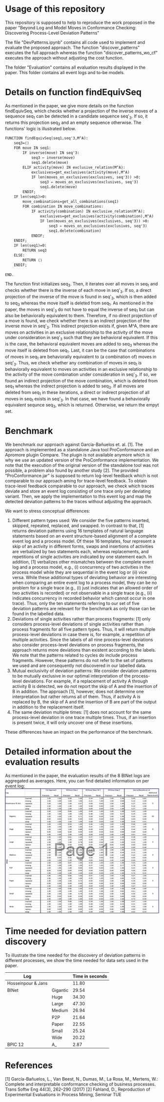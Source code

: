 # Usage of this repository
This repository is supposed to help to reproduce the work proposed in the paper "Beyond Log and Model Moves in Conformance Checking: Discovering Process-Level Deviation Patterns"

The file "DevPatterns.ipynb" contains all code used to implement and evaluate the proposed approach. The function "discover_patterns" executes the full approach whereas the function "discover_patterns_wo_cf" executes the approach without adjusting the cost function.

The folder "Evaluation" contains all evaluation results displayed in the paper. This folder contains all event logs and to-be models. 

# Details on function findEquivSeq
As mentioned in the paper, we give more details on the function findEquivSeq, which checks whether a projection of the inverse moves of a sequence seq<sub>1</sub> can be detected in a candidate sequence seq'<sub>3</sub>. If so, it returns this projection seq<sub>3</sub> and an empty sequence otherwise. The functions' logic is illustrated below. 

```
FUNCTION findEquivSeq(seq1,seq'3,M^A):
    seq3=⟨⟩
    FOR move IN seq1:
        IF inverse(move) IN seq'3:
            seq3 ← inverse(move)
            seq1.delete(move)
        ELIF activity(move) IN exclusive_relation(M^A):
            exclusives=get_exclusives(activity(move),M^A)
            IF len(moves_on_exclusives(exclusives, seq'3)) >0:
                seq3 ← moves_on_exclusives(exclusives, seq'3)
                seq1.delete(move)
        ENDIF;
    IF len(seq1)>0:
        move_combinations=get_all_combinations(seq1)
        FOR combination IN move_combinations:
            IF activity(combination) IN exclusive_relation(M^A):
                exclusives=get_exclusives(activity(combination),M^A)
                IF len(moves_on_exclusives(exclusives, seq'3)) >0:
                    seq3 ← moves_on_exclusives(exclusives, seq'3)
                    seq1.delete(combination)
            ENDIF;
    ENDIF;
    IF len(seq1)=0:
        RETURN seq3
    ELSE:
        RETURN ⟨⟩
    ENDIF;

END.
```

The function first initializes seq<sub>3</sub>. Then, it iterates over all moves in seq<sub>1</sub> and checks whether there is the inverse of each move in seq'<sub>3</sub>. If so, a direct projection of the inverse of the move is found in seq'<sub>3</sub>, which is then added to seq<sub>3</sub> whereas the move itself is deleted from seq<sub>1</sub>. 
As mentioned in the paper, the moves in seq'<sub>3</sub> do not have to equal the inverse of seq<sub>1</sub> but can also be behaviorally equivalent to them. Therefore, if no direct projection of a move is found, we check whether there is an indirect projection of the inverse move in seq'<sub>3</sub>. This indirect projection exists if, given M^A, there are moves on activities in an exclusive relationship to the activity of the move under consideration in seq'<sub>3</sub> such that they are behavioral equivalent. If this is the case, the behavioral equivalent moves are added to seq<sub>3</sub> whereas the move itself is deleted from seq<sub>1</sub>. 
Last, it can be the case that combinations of moves in seq<sub>1</sub> are behaviorally equivalent to (a combination of) moves in seq'<sub>3</sub>. Thus, we check whether any combination of moves in seq<sub>1</sub> is behaviorally equivalent to moves on activities in an exclusive relationship to the activity of the move combination under consideration in seq'<sub>3</sub>. If so, we found an indirect projection of the move combination, which is deleted from seq<sub>1</sub> whereas the indrect projection is added to seq<sub>3</sub>.
If all moves are deleted from seq<sub>1</sub> in these iterations, a direct or indirect projection of all moves in seq<sub>1</sub> exists in seq'<sub>3</sub>. In that case, we have found a behaviorally equivalent sequnce seq<sub>3</sub>, which is returned. Otherwise, we return the empyt set.

# Benchmark 
We benchmark our approach against García-Bañuelos et. al. [1]. The approach is implemented as a standalone Java tool ProConformance and an Apromore plugin Compare. The plugin is not available anymore which is why we use an updated version of the ProConformance implementation. We note that the execution of the original version of the standalone tool was not possible, a problem also found by another study [2].
The provided "ProConformance.jar" is supposed to return log-level feedback which is not comparable to our approach aming for trace-level feedback. To obtain trace-level feedback comparable to our approach, we check which traces deviate and store an event log consisting of one trace only per deviating variant. Then, we apply the implementation to this event log and map the detected deviation patterns to the traces without adjusting the approach.

We want to stress conceptual differences:
1. Different pattern types used:
    We consider the five patterns inserted, skipped, repeated, replaced, and swapped. In contrast to that, [1] returns deviation patterns using 16 templates of natural language statements based on an event structure-based alignment of a complete event log and a process model. Of these 16 templates, four represent a skip of an activity in different forms, swaps and insertions of activities are verbalized by two statements each, whereas replacements, and repetitions of single activities are indicated by one statement each. In addition, [1] verbalizes other mismatches between the complete event log and a process model, e.g., (i) concurrency of two activities in the process model while they are sequential in the event log or (ii) vice versa. While these additional types of deviating behavior are interesting when comparing an entire event log to a process model, they can be no problem for a single trace (e.g., (i)  just indicates that an allowed order of two activities is recorded) or not observable in a single trace (e.g., (ii) indicates concurrency in recorded behavior which cannot occur in one trace). Thus, only the ten statements referring to our set of five deviation patterns are relevant for the benchmark as only those can be found in the labelled data.
2. Deviations of single activities rather than process fragments:
    [1] only considers process-level deviations of single activities rather than process fragments for all five pattern types. Thus, it will return multiple process-level deviations in case there is, for example, a repetition of multiple activities. Since the labels of all nine process-level deviations also consider process-level deviations on process fragments, the approach returns more deviations than existent according to the labels. 
    We note that the patterns related to cycles do include process fragments. However, these patterns do not refer to the set of patterns we used and are consequently not discovered in our labelled data.
3. Mutual exclusivity of deviation patterns:
    We consider deviation patterns to be mutually exclusive in our optimal interpretation of the process-level deviations. For example, if a replacement of activity A through activity B is detected, we do not report the skip of A and the insertion of B in addition. The approach [1], however, does not determine one interpretation but rather returns all of them. Thus, if activity A is replaced by B, the skip of A and the insertion of B are part of the output in addition to the replacement itself. 
4. The same deviation multiple times:
    [1] does not account for the same process-level deviation in one trace multiple times. Thus, if an insertion is present twice, it will only uncover one of these insertions.

These differences have an impact on the performance of the benchmark.


# Detailed information about the evaluation results

As mentioned in the paper, the evaluation results of the 8 BINet logs are aggregated as averages. Here, you can find detailed information on per event log:
![plot](./Evaluation/figures/full_binet.png)

# Time needed for deviation pattern discovery 

To illustrate the time needed for the discovery of deviation patterns in different processes, we show the time needed for data sets used in the paper.

| Log              |                            | Time in seconds |
|------------------|----------------------------|-----------------|
| Hosseinpour & Jans |                          | 11.80         |
| BINet            | Gigantic                   | 29.54           |
|                  | Huge                       | 34.30           |
|                  | Large                      | 47.30           |
|                  | Medium                     | 26.94           |
|                  | P2P                        | 21.64           |
|                  | Paper                      | 22.55           |
|                  | Small                      | 25.24           |
|                  | Wide                       | 20.22           |
| BPIC 12          | A_                         | 2.87            |


# References
[1] García-Bañuelos, L., Van Beest, N., Dumas, M., La Rosa, M., Mertens, W.: Complete and interpretable conformance checking of business processes. Trans Softw Eng 44(3), 262–290 (2017)
[2] Fahland, D., Reproduction of Experimental Evaluations in Process Mining, Seminar TUE